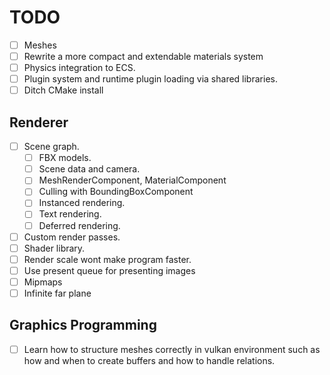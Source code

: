 # TODO

- [ ] Meshes
- [ ] Rewrite a more compact and extendable materials system
- [ ] Physics integration to ECS.
- [ ] Plugin system and runtime plugin loading via shared libraries.
- [ ] Ditch CMake install

## Renderer

- [ ] Scene graph.
  - [ ] FBX models.
  - [ ] Scene data and camera.
  - [ ] MeshRenderComponent, MaterialComponent
  - [ ] Culling with BoundingBoxComponent
  - [ ] Instanced rendering.
  - [ ] Text rendering.
  - [ ] Deferred rendering.
- [ ] Custom render passes.
- [ ] Shader library.
- [ ] Render scale wont make program faster.
- [ ] Use present queue for presenting images
- [ ] Mipmaps
- [ ] Infinite far plane

## Graphics Programming

- [ ] Learn how to structure meshes correctly in vulkan environment such as how
      and when to create buffers and how to handle relations.
